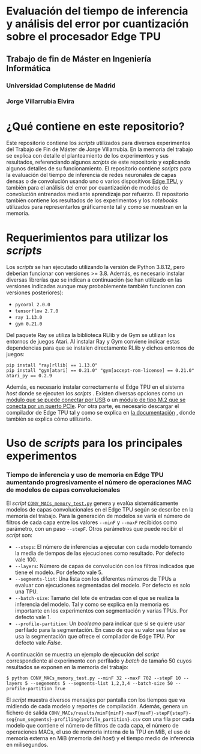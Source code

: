 # Evaluación del tiempo de inferencia y  análisis del error por cuantización sobre el procesador Edge TPU

## Trabajo de fin de Máster en Ingeniería Informática

### Universidad Complutense de Madrid

### Jorge Villarrubia Elvira

# ¿Qué contiene en este repositorio?
Este repositorio contiene los *scripts* utilizados para diversos experimentos del Trabajo de Fin de Máster de Jorge Villarrubia. En la memoria del trabajo se explica con detalle el planteamiento de los experimentos y sus resultados, referenciando algunos *scripts* de este repositorio y explicando algunos detalles de su funcionamiento. El repositorio contiene *scripts* para la evaluación del tiempo de inferencia de redes neuronales de capas densas o de convolución usando uno o varios dispositivos [Edge TPU](https://cloud.google.com/edge-tpu?hl=es), y también para el análisis del error por cuantización de modelos de convolución entrenados mediante aprendizaje por refuerzo. El repositorio también contiene los resultados de los experimentos y los *notebooks* utilizados para representarlos gráficamente tal y como se muestran en la memoria.

# Requerimientos para utilizar los *scripts*

Los *scripts* se han ejecutado utilizando la versión de Python 3.8.12, pero deberían funcionar con versiones >= 3.8. Además, es necesario instalar diversas librerías que se indican a continuación (se han utilizado en las versiones indicadas aunque muy probablemente también funcionen con versiones posteriores):

 - `pycoral 2.0.0`
 - `tensorflow 2.7.0`
 - `ray 1.13.0`
 - `gym 0.21.0`

Del paquete Ray se utiliza la biblioteca RLlib y de Gym se utilizan los entornos de juegos Atari. Al instalar Ray y Gym conviene indicar estas dependencias para que se instalen directamente RLlib y dichos entornos de juegos:

    pip install "ray[rllib] == 1.13.0"
    pip install "gym[atari] == 0.21.0" "gym[accept-rom-license] == 0.21.0" atari_py == 0.2.9
    
Además, es necesario instalar correctamente el Edge TPU en el sistema *host* donde se ejecuten los *scripts* . Existen diversas opciones como un [módulo que se puede conectar por USB](https://coral.ai/products/accelerator) o un [módulo de tipo M.2 que se conecta por un puerto PCIe](https://coral.ai/products/m2-accelerator-ae). Por otra parte, es necesario descargar el compilador de Edge TPU tal y como se explica en [la documentación](https://coral.ai/docs/edgetpu/compiler/) , donde también se explica cómo utilizarlo.

# Uso de *scripts* para los principales experimentos

### Tiempo de inferencia  y uso de memoria en Edge TPU aumentando progresivamente el número de operaciones MAC de modelos de capas convolucionales

El *script* [`CONV_MACs_memory_test.py`](https://github.com/Jorgitou98/EdgeTPU-QuantRL-Evaluation/blob/main/CONV_MACs_memory_test.py) genera y evalúa sistemáticamente modelos de capas convolucionales en el Edge TPU  según se describe en la memoria del trabajo. Para la generación de modelos se varía el número de filtros de cada capa entre los valores `--minF` y `--maxF` recibidos como parámetro, con un paso `--stepF`. Otros parámetros que puede recibir el *script* son: 

 - `--steps`: El número de inferencias a ejecutar con cada modelo tomando la media de tiempos de las ejecuciones como resultado. Por defecto vale 100.
 - `--layers`: Número de capas de convolución con los filtros indicados que tiene el modelo. Por defecto vale 5.
 - `--segments-list`: Una lista con los diferentes números de TPUs a evaluar con ejecuciones segmentadas del modelo. Por defecto es solo una TPU.
 - `--batch-size`: Tamaño del lote de entradas con el que se realiza la inferencia del modelo. Tal y como se explica en la memoria es importante en los experimentos con segmentación y varias TPUs. Por defecto vale 1.
 - `--profile-partition`: Un *booleano* para indicar que si se quiere usar perfilado para la segmentación. En caso de que su valor sea falso se usa la segmentación que ofrece el compilador de Edge TPU. Por defecto vale *False*.

A continuación se muestra un ejemplo de ejecución del *script* correspondiente al experimento con perfilado y *batch* de tamaño 50 cuyos resultados se exponen en la memoria del trabajo:

    $ python CONV_MACs_memory_test.py --minF 32 --maxF 702 --stepF 10 --layers 5 --segements 5 --segments-list 1,2,3,4 --batch-size 50 --profile-partition True

El *script* muestra diversos mensajes por pantalla con los tiempos que va midiendo de cada modelo y reportes de compilación. Además, genera un fichero de salida `CONV_MACs/results/minF{minF}-maxF{maxF}-stepF{stepF}-seg{num_segments}-profiling{profile_partition}.csv` con una fila por cada modelo que contiene el número de filtros de cada capa, el número de operaciones MACs, el uso de memoria interna de la TPU en MiB, el uso de memoria externa en MiB (memoria del *host*)  y el tiempo medio de inferencia en milisegundos. 
